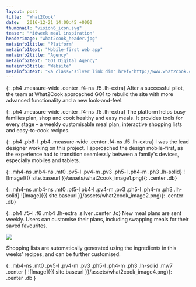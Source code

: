 ```yaml
---
layout: post
title:  "What2Cook"
date:   2016-12-21 14:00:45 +0000
thumbnail: "vision6_icon.svg"
teaser: "Midweek meal inspiration"
headerimage: "what2cook_header.jpg"
metainfo1title: "Platform"
metainfo1text: "Mobile-first web app"
metainfo2title: "Agency"
metainfo2text: "GO1 Digital Agency"
metainfo3title: "Website"
metainfo3text: "<a class='silver link dim' href='http://www.what2cook.com.au/' target='_blank' alt='What2Cook Website'>what2cook.com.au</a>"
---
```

{: .ph4 .measure-wide .center .f4-ns .f5 .lh-extra}
After a successful pilot, the team at What2Cook approached GO1 to rebuild the site with more advanced functionality and a new look-and-feel.

{: .ph4 .measure-wide .center .f4-ns .f5 .lh-extra}
The platform helps busy families plan, shop and cook healthy and easy meals. It provides tools for every stage – a weekly customisable meal plan, interactive shopping lists and easy-to-cook recipes.

{: .ph4 .pb6-l .pb4 .measure-wide .center .f4-ns .f5 .lh-extra}
I was the lead designer working on this project. I approached the design mobile-first, as the experience had to transition seamlessly between a family's devices, especially mobiles and tablets.

{: .mh4-ns .mb4-ns .mt0 .pv5-l .pv4-m .pv3 .ph5-l .ph4-m .ph3 .lh-solid}
![Image]({{ site.baseurl }}/assets/what2cook_image1.png){: .center .db}

{: .mh4-ns .mb4-ns .mt0 .pt5-l pb4-l .pv4-m .pv3 .ph5-l .ph4-m .ph3 .lh-solid}
![Image]({{ site.baseurl }}/assets/what2cook_image2.png){: .center .db}

{: .ph4 .f5-l .f6 .mb4 .lh-extra .silver .center .tc}
New meal plans are sent weekly. Users can customise their plans, including swapping meals for their saved favourites.

<div class="cf mh4-ns mb4-ns mt0 dt">
  <div class="mb4-ns mt0 pv5-l pv4 pl6-l pr5-l ph4 lh-solid w-50-ns dtc-ns v-mid-ns">
    <img src="{{ site.baseurl }}/assets/what2cook_image3.png">
  </div>

  <div class="mb4-ns mt0 pv5-l pv4-m pb4 pt0 pr6-ns pl4-ns ph4 lh-solid w-50-ns dtc-ns v-mid-ns">
    <p class="f5-l f6 lh-extra silver">Shopping lists are automatically generated using the ingredients in this weeks’ recipes, and can be further customised.</p>
  </div>
</div>


{: .mb4-ns .mt0 .pv5-l .pv4-m .pv3 .ph5-l .ph4-m .ph3 .lh-solid .mw7 .center }
![Image]({{ site.baseurl }}/assets/what2cook_image4.png){: .center .db }
